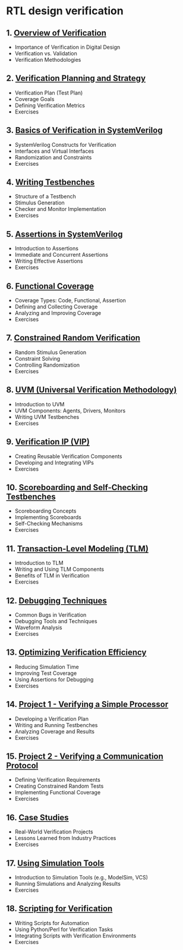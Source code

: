 # RTL design verification
## 1. [Overview of Verification](RTL_design_verification/chapter_00001.md)
  - Importance of Verification in Digital Design
  - Verification vs. Validation
  - Verification Methodologies
## 2. [Verification Planning and Strategy](RTL_design_verification/chapter_00002.md)
  - Verification Plan (Test Plan)
  - Coverage Goals
  - Defining Verification Metrics
  - Exercises
## 3. [Basics of Verification in SystemVerilog](RTL_design_verification/chapter_00003.md)
  - SystemVerilog Constructs for Verification
  - Interfaces and Virtual Interfaces
  - Randomization and Constraints
  - Exercises
## 4. [Writing Testbenches](RTL_design_verification/chapter_00004.md)
  - Structure of a Testbench
  - Stimulus Generation
  - Checker and Monitor Implementation
  - Exercises
## 5. [Assertions in SystemVerilog](RTL_design_verification/chapter_00005.md)
  - Introduction to Assertions
  - Immediate and Concurrent Assertions
  - Writing Effective Assertions
  - Exercises
## 6. [Functional Coverage](RTL_design_verification/chapter_00006.md)
  - Coverage Types: Code, Functional, Assertion
  - Defining and Collecting Coverage
  - Analyzing and Improving Coverage
  - Exercises
## 7. [Constrained Random Verification](RTL_design_verification/chapter_00007.md)
  - Random Stimulus Generation
  - Constraint Solving
  - Controlling Randomization
  - Exercises
## 8. [UVM (Universal Verification Methodology)](RTL_design_verification/chapter_00008.md)
  - Introduction to UVM
  - UVM Components: Agents, Drivers, Monitors
  - Writing UVM Testbenches
  - Exercises
## 9. [Verification IP (VIP)](RTL_design_verification/chapter_00009.md)
  - Creating Reusable Verification Components
  - Developing and Integrating VIPs
  - Exercises
## 10. [Scoreboarding and Self-Checking Testbenches](RTL_design_verification/chapter_00010.md)
  - Scoreboarding Concepts
  - Implementing Scoreboards
  - Self-Checking Mechanisms
  - Exercises
## 11. [Transaction-Level Modeling (TLM)](RTL_design_verification/chapter_00011.md)
  - Introduction to TLM
  - Writing and Using TLM Components
  - Benefits of TLM in Verification
  - Exercises
## 12. [Debugging Techniques](RTL_design_verification/chapter_00012.md)
  - Common Bugs in Verification
  - Debugging Tools and Techniques
  - Waveform Analysis
  - Exercises
## 13. [Optimizing Verification Efficiency](RTL_design_verification/chapter_00013.md)
  - Reducing Simulation Time
  - Improving Test Coverage
  - Using Assertions for Debugging
  - Exercises
## 14. [Project 1 - Verifying a Simple Processor](RTL_design_verification/chapter_00014.md)
  - Developing a Verification Plan
  - Writing and Running Testbenches
  - Analyzing Coverage and Results
  - Exercises
## 15. [Project 2 - Verifying a Communication Protocol](RTL_design_verification/chapter_00015.md)
  - Defining Verification Requirements
  - Creating Constrained Random Tests
  - Implementing Functional Coverage
  - Exercises
## 16. [Case Studies](RTL_design_verification/chapter_00016.md)
  - Real-World Verification Projects
  - Lessons Learned from Industry Practices
  - Exercises
## 17. [Using Simulation Tools](RTL_design_verification/chapter_00017.md)
  - Introduction to Simulation Tools (e.g., ModelSim, VCS)
  - Running Simulations and Analyzing Results
  - Exercises
## 18. [Scripting for Verification](RTL_design_verification/chapter_00018.md)
  - Writing Scripts for Automation
  - Using Python/Perl for Verification Tasks
  - Integrating Scripts with Verification Environments
  - Exercises

